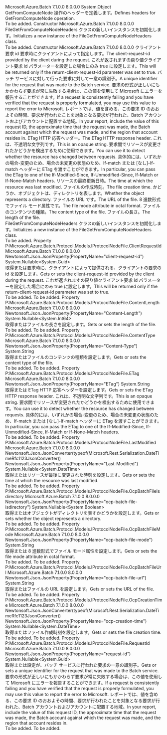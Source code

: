 <Type Name="FileGetFromComputeNodeHeaders" FullName="Microsoft.Azure.Batch.Protocol.Models.FileGetFromComputeNodeHeaders">
  <TypeSignature Language="C#" Value="public class FileGetFromComputeNodeHeaders" />
  <TypeSignature Language="ILAsm" Value=".class public auto ansi beforefieldinit FileGetFromComputeNodeHeaders extends System.Object" />
  <TypeSignature Language="DocId" Value="T:Microsoft.Azure.Batch.Protocol.Models.FileGetFromComputeNodeHeaders" />
  <TypeSignature Language="VB.NET" Value="Public Class FileGetFromComputeNodeHeaders" />
  <TypeSignature Language="F#" Value="type FileGetFromComputeNodeHeaders = class&#xA;    interface IProtocolNodeFile" />
  <AssemblyInfo>
    <AssemblyName>Microsoft.Azure.Batch</AssemblyName>
    <AssemblyVersion>7.1.0.0</AssemblyVersion>
    <AssemblyVersion>8.0.0.0</AssemblyVersion>
  </AssemblyInfo>
  <Base>
    <BaseTypeName>System.Object</BaseTypeName>
  </Base>
  <Interfaces />
  <Docs>
    <summary>
            <span data-ttu-id="e02fb-101">GetFromComputeNode 操作のヘッダーを定義します。</span><span class="sxs-lookup"><span data-stu-id="e02fb-101">Defines headers for GetFromComputeNode operation.</span></span>
            </summary>
    <remarks>To be added.</remarks>
  </Docs>
  <Members>
    <Member MemberName=".ctor">
      <MemberSignature Language="C#" Value="public FileGetFromComputeNodeHeaders ();" />
      <MemberSignature Language="ILAsm" Value=".method public hidebysig specialname rtspecialname instance void .ctor() cil managed" />
      <MemberSignature Language="DocId" Value="M:Microsoft.Azure.Batch.Protocol.Models.FileGetFromComputeNodeHeaders.#ctor" />
      <MemberSignature Language="VB.NET" Value="Public Sub New ()" />
      <MemberType>Constructor</MemberType>
      <AssemblyInfo>
        <AssemblyName>Microsoft.Azure.Batch</AssemblyName>
        <AssemblyVersion>7.1.0.0</AssemblyVersion>
        <AssemblyVersion>8.0.0.0</AssemblyVersion>
      </AssemblyInfo>
      <Parameters />
      <Docs>
        <summary>
            <span data-ttu-id="e02fb-102">FileGetFromComputeNodeHeaders クラスの新しいインスタンスを初期化します。</span><span class="sxs-lookup"><span data-stu-id="e02fb-102">Initializes a new instance of the FileGetFromComputeNodeHeaders class.</span></span>
            </summary>
        <remarks>To be added.</remarks>
      </Docs>
    </Member>
    <Member MemberName=".ctor">
      <MemberSignature Language="C#" Value="public FileGetFromComputeNodeHeaders (Nullable&lt;Guid&gt; clientRequestId = null, Nullable&lt;Guid&gt; requestId = null, string eTag = null, Nullable&lt;DateTime&gt; lastModified = null, Nullable&lt;DateTime&gt; ocpCreationTime = null, Nullable&lt;bool&gt; ocpBatchFileIsdirectory = null, string ocpBatchFileUrl = null, string ocpBatchFileMode = null, string contentType = null, Nullable&lt;long&gt; contentLength = null);" />
      <MemberSignature Language="ILAsm" Value=".method public hidebysig specialname rtspecialname instance void .ctor(valuetype System.Nullable`1&lt;valuetype System.Guid&gt; clientRequestId, valuetype System.Nullable`1&lt;valuetype System.Guid&gt; requestId, string eTag, valuetype System.Nullable`1&lt;valuetype System.DateTime&gt; lastModified, valuetype System.Nullable`1&lt;valuetype System.DateTime&gt; ocpCreationTime, valuetype System.Nullable`1&lt;bool&gt; ocpBatchFileIsdirectory, string ocpBatchFileUrl, string ocpBatchFileMode, string contentType, valuetype System.Nullable`1&lt;int64&gt; contentLength) cil managed" />
      <MemberSignature Language="DocId" Value="M:Microsoft.Azure.Batch.Protocol.Models.FileGetFromComputeNodeHeaders.#ctor(System.Nullable{System.Guid},System.Nullable{System.Guid},System.String,System.Nullable{System.DateTime},System.Nullable{System.DateTime},System.Nullable{System.Boolean},System.String,System.String,System.String,System.Nullable{System.Int64})" />
      <MemberSignature Language="VB.NET" Value="Public Sub New (Optional clientRequestId As Nullable(Of Guid) = null, Optional requestId As Nullable(Of Guid) = null, Optional eTag As String = null, Optional lastModified As Nullable(Of DateTime) = null, Optional ocpCreationTime As Nullable(Of DateTime) = null, Optional ocpBatchFileIsdirectory As Nullable(Of Boolean) = null, Optional ocpBatchFileUrl As String = null, Optional ocpBatchFileMode As String = null, Optional contentType As String = null, Optional contentLength As Nullable(Of Long) = null)" />
      <MemberSignature Language="F#" Value="new Microsoft.Azure.Batch.Protocol.Models.FileGetFromComputeNodeHeaders : Nullable&lt;Guid&gt; * Nullable&lt;Guid&gt; * string * Nullable&lt;DateTime&gt; * Nullable&lt;DateTime&gt; * Nullable&lt;bool&gt; * string * string * string * Nullable&lt;int64&gt; -&gt; Microsoft.Azure.Batch.Protocol.Models.FileGetFromComputeNodeHeaders" Usage="new Microsoft.Azure.Batch.Protocol.Models.FileGetFromComputeNodeHeaders (clientRequestId, requestId, eTag, lastModified, ocpCreationTime, ocpBatchFileIsdirectory, ocpBatchFileUrl, ocpBatchFileMode, contentType, contentLength)" />
      <MemberType>Constructor</MemberType>
      <AssemblyInfo>
        <AssemblyName>Microsoft.Azure.Batch</AssemblyName>
        <AssemblyVersion>7.1.0.0</AssemblyVersion>
        <AssemblyVersion>8.0.0.0</AssemblyVersion>
      </AssemblyInfo>
      <Parameters>
        <Parameter Name="clientRequestId" Type="System.Nullable&lt;System.Guid&gt;" />
        <Parameter Name="requestId" Type="System.Nullable&lt;System.Guid&gt;" />
        <Parameter Name="eTag" Type="System.String" />
        <Parameter Name="lastModified" Type="System.Nullable&lt;System.DateTime&gt;" />
        <Parameter Name="ocpCreationTime" Type="System.Nullable&lt;System.DateTime&gt;" />
        <Parameter Name="ocpBatchFileIsdirectory" Type="System.Nullable&lt;System.Boolean&gt;" />
        <Parameter Name="ocpBatchFileUrl" Type="System.String" />
        <Parameter Name="ocpBatchFileMode" Type="System.String" />
        <Parameter Name="contentType" Type="System.String" />
        <Parameter Name="contentLength" Type="System.Nullable&lt;System.Int64&gt;" />
      </Parameters>
      <Docs>
        <param name="clientRequestId"><span data-ttu-id="e02fb-103">クライアント要求 id 要求時にクライアントによって指定します。</span><span class="sxs-lookup"><span data-stu-id="e02fb-103">The client-request-id provided by the client during the request.</span></span> <span data-ttu-id="e02fb-104">これが返されますの戻り値クライアント要求 id パラメーターを設定した場合にのみ true に設定します。</span><span class="sxs-lookup"><span data-stu-id="e02fb-104">This will be returned only if the return-client-request-id parameter was set to true.</span></span></param>
        <param name="requestId"><span data-ttu-id="e02fb-105">バッチ サービスに対して行った要求に対して一意の識別子。</span><span class="sxs-lookup"><span data-stu-id="e02fb-105">A unique identifier for the request that was made to the Batch service.</span></span> <span data-ttu-id="e02fb-106">要求の形式が正しいにもかかわらず要求が常に失敗する場合は、この値を使用して Microsoft にエラーを報告することができます。</span><span class="sxs-lookup"><span data-stu-id="e02fb-106">If a request is consistently failing and you have verified that the request is properly formulated, you may use this value to report the error to Microsoft.</span></span> <span data-ttu-id="e02fb-107">レポートでは、値を含める、この要求 ID のおおよその時間、要求が行われたことを対象となる要求が行われた、Batch アカウントおよびアカウントに配置する地域。</span><span class="sxs-lookup"><span data-stu-id="e02fb-107">In your report, include the value of this request ID, the approximate time that the request was made, the Batch account against which the request was made, and the region that account resides in.</span></span></param>
        <param name="eTag"><span data-ttu-id="e02fb-108">ETag HTTP 応答ヘッダー。</span><span class="sxs-lookup"><span data-stu-id="e02fb-108">The ETag HTTP response header.</span></span> <span data-ttu-id="e02fb-109">これは、不透明な文字列です。</span><span class="sxs-lookup"><span data-stu-id="e02fb-109">This is an opaque string.</span></span> <span data-ttu-id="e02fb-110">要求間でリソースが変更されたかどうかを検出するために使用できます。</span><span class="sxs-lookup"><span data-stu-id="e02fb-110">You can use it to detect whether the resource has changed between requests.</span></span> <span data-ttu-id="e02fb-111">具体的には、いずれかの場合-変更のため、場合の未変更の状態のため、If-match または [なし]-If-match ヘッダーに ETag を渡すことができます。</span><span class="sxs-lookup"><span data-stu-id="e02fb-111">In particular, you can pass the ETag to one of the If-Modified-Since, If-Unmodified-Since, If-Match or If-None-Match headers.</span></span></param>
        <param name="lastModified"><span data-ttu-id="e02fb-112">リソースの最終更新日時。</span><span class="sxs-lookup"><span data-stu-id="e02fb-112">The time at which the resource was last modified.</span></span></param>
        <param name="ocpCreationTime"><span data-ttu-id="e02fb-113">ファイルの作成時刻。</span><span class="sxs-lookup"><span data-stu-id="e02fb-113">The file creation time.</span></span></param>
        <param name="ocpBatchFileIsdirectory"><span data-ttu-id="e02fb-114">かどうか、オブジェクトは、ディレクトリを表します。</span><span class="sxs-lookup"><span data-stu-id="e02fb-114">Whether the object represents a directory.</span></span></param>
        <param name="ocpBatchFileUrl"><span data-ttu-id="e02fb-115">ファイルの URL です。</span><span class="sxs-lookup"><span data-stu-id="e02fb-115">The URL of the file.</span></span></param>
        <param name="ocpBatchFileMode"><span data-ttu-id="e02fb-116">8 進数形式でファイル モード属性です。</span><span class="sxs-lookup"><span data-stu-id="e02fb-116">The file mode attribute in octal format.</span></span></param>
        <param name="contentType"><span data-ttu-id="e02fb-117">ファイルのコンテンツの種類。</span><span class="sxs-lookup"><span data-stu-id="e02fb-117">The content type of the file.</span></span></param>
        <param name="contentLength"><span data-ttu-id="e02fb-118">ファイルの長さ。</span><span class="sxs-lookup"><span data-stu-id="e02fb-118">The length of the file.</span></span></param>
        <summary>
            <span data-ttu-id="e02fb-119">FileGetFromComputeNodeHeaders クラスの新しいインスタンスを初期化します。</span><span class="sxs-lookup"><span data-stu-id="e02fb-119">Initializes a new instance of the FileGetFromComputeNodeHeaders class.</span></span>
            </summary>
        <remarks>To be added.</remarks>
      </Docs>
    </Member>
    <Member MemberName="ClientRequestId">
      <MemberSignature Language="C#" Value="public Nullable&lt;Guid&gt; ClientRequestId { get; set; }" />
      <MemberSignature Language="ILAsm" Value=".property instance valuetype System.Nullable`1&lt;valuetype System.Guid&gt; ClientRequestId" />
      <MemberSignature Language="DocId" Value="P:Microsoft.Azure.Batch.Protocol.Models.FileGetFromComputeNodeHeaders.ClientRequestId" />
      <MemberSignature Language="VB.NET" Value="Public Property ClientRequestId As Nullable(Of Guid)" />
      <MemberSignature Language="F#" Value="member this.ClientRequestId : Nullable&lt;Guid&gt; with get, set" Usage="Microsoft.Azure.Batch.Protocol.Models.FileGetFromComputeNodeHeaders.ClientRequestId" />
      <MemberType>Property</MemberType>
      <Implements>
        <InterfaceMember>P:Microsoft.Azure.Batch.Protocol.Models.IProtocolNodeFile.ClientRequestId</InterfaceMember>
      </Implements>
      <AssemblyInfo>
        <AssemblyName>Microsoft.Azure.Batch</AssemblyName>
        <AssemblyVersion>7.1.0.0</AssemblyVersion>
        <AssemblyVersion>8.0.0.0</AssemblyVersion>
      </AssemblyInfo>
      <Attributes>
        <Attribute>
          <AttributeName>Newtonsoft.Json.JsonProperty(PropertyName="client-request-id")</AttributeName>
        </Attribute>
      </Attributes>
      <ReturnValue>
        <ReturnType>System.Nullable&lt;System.Guid&gt;</ReturnType>
      </ReturnValue>
      <Docs>
        <summary>
            <span data-ttu-id="e02fb-120">取得または要求時に、クライアントによって提供される、クライアントの要求の id を設定します。</span><span class="sxs-lookup"><span data-stu-id="e02fb-120">Gets or sets the client-request-id provided by the client during the request.</span></span> <span data-ttu-id="e02fb-121">これが返されますの戻り値クライアント要求 id パラメーターを設定した場合にのみ true に設定します。</span><span class="sxs-lookup"><span data-stu-id="e02fb-121">This will be returned only if the return-client-request-id parameter was set to true.</span></span>
            </summary>
        <value>To be added.</value>
        <remarks>To be added.</remarks>
      </Docs>
    </Member>
    <Member MemberName="ContentLength">
      <MemberSignature Language="C#" Value="public Nullable&lt;long&gt; ContentLength { get; set; }" />
      <MemberSignature Language="ILAsm" Value=".property instance valuetype System.Nullable`1&lt;int64&gt; ContentLength" />
      <MemberSignature Language="DocId" Value="P:Microsoft.Azure.Batch.Protocol.Models.FileGetFromComputeNodeHeaders.ContentLength" />
      <MemberSignature Language="VB.NET" Value="Public Property ContentLength As Nullable(Of Long)" />
      <MemberSignature Language="F#" Value="member this.ContentLength : Nullable&lt;int64&gt; with get, set" Usage="Microsoft.Azure.Batch.Protocol.Models.FileGetFromComputeNodeHeaders.ContentLength" />
      <MemberType>Property</MemberType>
      <Implements>
        <InterfaceMember>P:Microsoft.Azure.Batch.Protocol.Models.IProtocolNodeFile.ContentLength</InterfaceMember>
      </Implements>
      <AssemblyInfo>
        <AssemblyName>Microsoft.Azure.Batch</AssemblyName>
        <AssemblyVersion>7.1.0.0</AssemblyVersion>
        <AssemblyVersion>8.0.0.0</AssemblyVersion>
      </AssemblyInfo>
      <Attributes>
        <Attribute>
          <AttributeName>Newtonsoft.Json.JsonProperty(PropertyName="Content-Length")</AttributeName>
        </Attribute>
      </Attributes>
      <ReturnValue>
        <ReturnType>System.Nullable&lt;System.Int64&gt;</ReturnType>
      </ReturnValue>
      <Docs>
        <summary>
            <span data-ttu-id="e02fb-122">取得またはファイルの長さを設定します。</span><span class="sxs-lookup"><span data-stu-id="e02fb-122">Gets or sets the length of the file.</span></span>
            </summary>
        <value>To be added.</value>
        <remarks>To be added.</remarks>
      </Docs>
    </Member>
    <Member MemberName="ContentType">
      <MemberSignature Language="C#" Value="public string ContentType { get; set; }" />
      <MemberSignature Language="ILAsm" Value=".property instance string ContentType" />
      <MemberSignature Language="DocId" Value="P:Microsoft.Azure.Batch.Protocol.Models.FileGetFromComputeNodeHeaders.ContentType" />
      <MemberSignature Language="VB.NET" Value="Public Property ContentType As String" />
      <MemberSignature Language="F#" Value="member this.ContentType : string with get, set" Usage="Microsoft.Azure.Batch.Protocol.Models.FileGetFromComputeNodeHeaders.ContentType" />
      <MemberType>Property</MemberType>
      <Implements>
        <InterfaceMember>P:Microsoft.Azure.Batch.Protocol.Models.IProtocolNodeFile.ContentType</InterfaceMember>
      </Implements>
      <AssemblyInfo>
        <AssemblyName>Microsoft.Azure.Batch</AssemblyName>
        <AssemblyVersion>7.1.0.0</AssemblyVersion>
        <AssemblyVersion>8.0.0.0</AssemblyVersion>
      </AssemblyInfo>
      <Attributes>
        <Attribute>
          <AttributeName>Newtonsoft.Json.JsonProperty(PropertyName="Content-Type")</AttributeName>
        </Attribute>
      </Attributes>
      <ReturnValue>
        <ReturnType>System.String</ReturnType>
      </ReturnValue>
      <Docs>
        <summary>
            <span data-ttu-id="e02fb-123">取得またはファイルのコンテンツの種類を設定します。</span><span class="sxs-lookup"><span data-stu-id="e02fb-123">Gets or sets the content type of the file.</span></span>
            </summary>
        <value>To be added.</value>
        <remarks>To be added.</remarks>
      </Docs>
    </Member>
    <Member MemberName="ETag">
      <MemberSignature Language="C#" Value="public string ETag { get; set; }" />
      <MemberSignature Language="ILAsm" Value=".property instance string ETag" />
      <MemberSignature Language="DocId" Value="P:Microsoft.Azure.Batch.Protocol.Models.FileGetFromComputeNodeHeaders.ETag" />
      <MemberSignature Language="VB.NET" Value="Public Property ETag As String" />
      <MemberSignature Language="F#" Value="member this.ETag : string with get, set" Usage="Microsoft.Azure.Batch.Protocol.Models.FileGetFromComputeNodeHeaders.ETag" />
      <MemberType>Property</MemberType>
      <Implements>
        <InterfaceMember>P:Microsoft.Azure.Batch.Protocol.Models.IProtocolNodeFile.ETag</InterfaceMember>
      </Implements>
      <AssemblyInfo>
        <AssemblyName>Microsoft.Azure.Batch</AssemblyName>
        <AssemblyVersion>7.1.0.0</AssemblyVersion>
        <AssemblyVersion>8.0.0.0</AssemblyVersion>
      </AssemblyInfo>
      <Attributes>
        <Attribute>
          <AttributeName>Newtonsoft.Json.JsonProperty(PropertyName="ETag")</AttributeName>
        </Attribute>
      </Attributes>
      <ReturnValue>
        <ReturnType>System.String</ReturnType>
      </ReturnValue>
      <Docs>
        <summary>
            <span data-ttu-id="e02fb-124">取得または ETag HTTP 応答ヘッダーを設定します。</span><span class="sxs-lookup"><span data-stu-id="e02fb-124">Gets or sets the ETag HTTP response header.</span></span> <span data-ttu-id="e02fb-125">これは、不透明な文字列です。</span><span class="sxs-lookup"><span data-stu-id="e02fb-125">This is an opaque string.</span></span> <span data-ttu-id="e02fb-126">要求間でリソースが変更されたかどうかを検出するために使用できます。</span><span class="sxs-lookup"><span data-stu-id="e02fb-126">You can use it to detect whether the resource has changed between requests.</span></span> <span data-ttu-id="e02fb-127">具体的には、いずれかの場合-変更のため、場合の未変更の状態のため、If-match または [なし]-If-match ヘッダーに ETag を渡すことができます。</span><span class="sxs-lookup"><span data-stu-id="e02fb-127">In particular, you can pass the ETag to one of the If-Modified-Since, If-Unmodified-Since, If-Match or If-None-Match headers.</span></span>
            </summary>
        <value>To be added.</value>
        <remarks>To be added.</remarks>
      </Docs>
    </Member>
    <Member MemberName="LastModified">
      <MemberSignature Language="C#" Value="public Nullable&lt;DateTime&gt; LastModified { get; set; }" />
      <MemberSignature Language="ILAsm" Value=".property instance valuetype System.Nullable`1&lt;valuetype System.DateTime&gt; LastModified" />
      <MemberSignature Language="DocId" Value="P:Microsoft.Azure.Batch.Protocol.Models.FileGetFromComputeNodeHeaders.LastModified" />
      <MemberSignature Language="VB.NET" Value="Public Property LastModified As Nullable(Of DateTime)" />
      <MemberSignature Language="F#" Value="member this.LastModified : Nullable&lt;DateTime&gt; with get, set" Usage="Microsoft.Azure.Batch.Protocol.Models.FileGetFromComputeNodeHeaders.LastModified" />
      <MemberType>Property</MemberType>
      <Implements>
        <InterfaceMember>P:Microsoft.Azure.Batch.Protocol.Models.IProtocolNodeFile.LastModified</InterfaceMember>
      </Implements>
      <AssemblyInfo>
        <AssemblyName>Microsoft.Azure.Batch</AssemblyName>
        <AssemblyVersion>7.1.0.0</AssemblyVersion>
        <AssemblyVersion>8.0.0.0</AssemblyVersion>
      </AssemblyInfo>
      <Attributes>
        <Attribute>
          <AttributeName>Newtonsoft.Json.JsonConverter(typeof(Microsoft.Rest.Serialization.DateTimeRfc1123JsonConverter))</AttributeName>
        </Attribute>
        <Attribute>
          <AttributeName>Newtonsoft.Json.JsonProperty(PropertyName="Last-Modified")</AttributeName>
        </Attribute>
      </Attributes>
      <ReturnValue>
        <ReturnType>System.Nullable&lt;System.DateTime&gt;</ReturnType>
      </ReturnValue>
      <Docs>
        <summary>
            <span data-ttu-id="e02fb-128">取得またはリソースが最後に変更された時刻を設定します。</span><span class="sxs-lookup"><span data-stu-id="e02fb-128">Gets or sets the time at which the resource was last modified.</span></span>
            </summary>
        <value>To be added.</value>
        <remarks>To be added.</remarks>
      </Docs>
    </Member>
    <Member MemberName="OcpBatchFileIsdirectory">
      <MemberSignature Language="C#" Value="public Nullable&lt;bool&gt; OcpBatchFileIsdirectory { get; set; }" />
      <MemberSignature Language="ILAsm" Value=".property instance valuetype System.Nullable`1&lt;bool&gt; OcpBatchFileIsdirectory" />
      <MemberSignature Language="DocId" Value="P:Microsoft.Azure.Batch.Protocol.Models.FileGetFromComputeNodeHeaders.OcpBatchFileIsdirectory" />
      <MemberSignature Language="VB.NET" Value="Public Property OcpBatchFileIsdirectory As Nullable(Of Boolean)" />
      <MemberSignature Language="F#" Value="member this.OcpBatchFileIsdirectory : Nullable&lt;bool&gt; with get, set" Usage="Microsoft.Azure.Batch.Protocol.Models.FileGetFromComputeNodeHeaders.OcpBatchFileIsdirectory" />
      <MemberType>Property</MemberType>
      <Implements>
        <InterfaceMember>P:Microsoft.Azure.Batch.Protocol.Models.IProtocolNodeFile.OcpBatchFileIsdirectory</InterfaceMember>
      </Implements>
      <AssemblyInfo>
        <AssemblyName>Microsoft.Azure.Batch</AssemblyName>
        <AssemblyVersion>7.1.0.0</AssemblyVersion>
        <AssemblyVersion>8.0.0.0</AssemblyVersion>
      </AssemblyInfo>
      <Attributes>
        <Attribute>
          <AttributeName>Newtonsoft.Json.JsonProperty(PropertyName="ocp-batch-file-isdirectory")</AttributeName>
        </Attribute>
      </Attributes>
      <ReturnValue>
        <ReturnType>System.Nullable&lt;System.Boolean&gt;</ReturnType>
      </ReturnValue>
      <Docs>
        <summary>
            <span data-ttu-id="e02fb-129">取得またはオブジェクトがディレクトリを表すかどうかを設定します。</span><span class="sxs-lookup"><span data-stu-id="e02fb-129">Gets or sets whether the object represents a directory.</span></span>
            </summary>
        <value>To be added.</value>
        <remarks>To be added.</remarks>
      </Docs>
    </Member>
    <Member MemberName="OcpBatchFileMode">
      <MemberSignature Language="C#" Value="public string OcpBatchFileMode { get; set; }" />
      <MemberSignature Language="ILAsm" Value=".property instance string OcpBatchFileMode" />
      <MemberSignature Language="DocId" Value="P:Microsoft.Azure.Batch.Protocol.Models.FileGetFromComputeNodeHeaders.OcpBatchFileMode" />
      <MemberSignature Language="VB.NET" Value="Public Property OcpBatchFileMode As String" />
      <MemberSignature Language="F#" Value="member this.OcpBatchFileMode : string with get, set" Usage="Microsoft.Azure.Batch.Protocol.Models.FileGetFromComputeNodeHeaders.OcpBatchFileMode" />
      <MemberType>Property</MemberType>
      <Implements>
        <InterfaceMember>P:Microsoft.Azure.Batch.Protocol.Models.IProtocolNodeFile.OcpBatchFileMode</InterfaceMember>
      </Implements>
      <AssemblyInfo>
        <AssemblyName>Microsoft.Azure.Batch</AssemblyName>
        <AssemblyVersion>7.1.0.0</AssemblyVersion>
        <AssemblyVersion>8.0.0.0</AssemblyVersion>
      </AssemblyInfo>
      <Attributes>
        <Attribute>
          <AttributeName>Newtonsoft.Json.JsonProperty(PropertyName="ocp-batch-file-mode")</AttributeName>
        </Attribute>
      </Attributes>
      <ReturnValue>
        <ReturnType>System.String</ReturnType>
      </ReturnValue>
      <Docs>
        <summary>
            <span data-ttu-id="e02fb-130">取得または 8 進数形式でファイル モード属性を設定します。</span><span class="sxs-lookup"><span data-stu-id="e02fb-130">Gets or sets the file mode attribute in octal format.</span></span>
            </summary>
        <value>To be added.</value>
        <remarks>To be added.</remarks>
      </Docs>
    </Member>
    <Member MemberName="OcpBatchFileUrl">
      <MemberSignature Language="C#" Value="public string OcpBatchFileUrl { get; set; }" />
      <MemberSignature Language="ILAsm" Value=".property instance string OcpBatchFileUrl" />
      <MemberSignature Language="DocId" Value="P:Microsoft.Azure.Batch.Protocol.Models.FileGetFromComputeNodeHeaders.OcpBatchFileUrl" />
      <MemberSignature Language="VB.NET" Value="Public Property OcpBatchFileUrl As String" />
      <MemberSignature Language="F#" Value="member this.OcpBatchFileUrl : string with get, set" Usage="Microsoft.Azure.Batch.Protocol.Models.FileGetFromComputeNodeHeaders.OcpBatchFileUrl" />
      <MemberType>Property</MemberType>
      <Implements>
        <InterfaceMember>P:Microsoft.Azure.Batch.Protocol.Models.IProtocolNodeFile.OcpBatchFileUrl</InterfaceMember>
      </Implements>
      <AssemblyInfo>
        <AssemblyName>Microsoft.Azure.Batch</AssemblyName>
        <AssemblyVersion>7.1.0.0</AssemblyVersion>
        <AssemblyVersion>8.0.0.0</AssemblyVersion>
      </AssemblyInfo>
      <Attributes>
        <Attribute>
          <AttributeName>Newtonsoft.Json.JsonProperty(PropertyName="ocp-batch-file-url")</AttributeName>
        </Attribute>
      </Attributes>
      <ReturnValue>
        <ReturnType>System.String</ReturnType>
      </ReturnValue>
      <Docs>
        <summary>
            <span data-ttu-id="e02fb-131">取得またはファイルの URL を設定します。</span><span class="sxs-lookup"><span data-stu-id="e02fb-131">Gets or sets the URL of the file.</span></span>
            </summary>
        <value>To be added.</value>
        <remarks>To be added.</remarks>
      </Docs>
    </Member>
    <Member MemberName="OcpCreationTime">
      <MemberSignature Language="C#" Value="public Nullable&lt;DateTime&gt; OcpCreationTime { get; set; }" />
      <MemberSignature Language="ILAsm" Value=".property instance valuetype System.Nullable`1&lt;valuetype System.DateTime&gt; OcpCreationTime" />
      <MemberSignature Language="DocId" Value="P:Microsoft.Azure.Batch.Protocol.Models.FileGetFromComputeNodeHeaders.OcpCreationTime" />
      <MemberSignature Language="VB.NET" Value="Public Property OcpCreationTime As Nullable(Of DateTime)" />
      <MemberSignature Language="F#" Value="member this.OcpCreationTime : Nullable&lt;DateTime&gt; with get, set" Usage="Microsoft.Azure.Batch.Protocol.Models.FileGetFromComputeNodeHeaders.OcpCreationTime" />
      <MemberType>Property</MemberType>
      <Implements>
        <InterfaceMember>P:Microsoft.Azure.Batch.Protocol.Models.IProtocolNodeFile.OcpCreationTime</InterfaceMember>
      </Implements>
      <AssemblyInfo>
        <AssemblyName>Microsoft.Azure.Batch</AssemblyName>
        <AssemblyVersion>7.1.0.0</AssemblyVersion>
        <AssemblyVersion>8.0.0.0</AssemblyVersion>
      </AssemblyInfo>
      <Attributes>
        <Attribute>
          <AttributeName>Newtonsoft.Json.JsonConverter(typeof(Microsoft.Rest.Serialization.DateTimeRfc1123JsonConverter))</AttributeName>
        </Attribute>
        <Attribute>
          <AttributeName>Newtonsoft.Json.JsonProperty(PropertyName="ocp-creation-time")</AttributeName>
        </Attribute>
      </Attributes>
      <ReturnValue>
        <ReturnType>System.Nullable&lt;System.DateTime&gt;</ReturnType>
      </ReturnValue>
      <Docs>
        <summary>
            <span data-ttu-id="e02fb-132">取得またはファイル作成時刻を設定します。</span><span class="sxs-lookup"><span data-stu-id="e02fb-132">Gets or sets the file creation time.</span></span>
            </summary>
        <value>To be added.</value>
        <remarks>To be added.</remarks>
      </Docs>
    </Member>
    <Member MemberName="RequestId">
      <MemberSignature Language="C#" Value="public Nullable&lt;Guid&gt; RequestId { get; set; }" />
      <MemberSignature Language="ILAsm" Value=".property instance valuetype System.Nullable`1&lt;valuetype System.Guid&gt; RequestId" />
      <MemberSignature Language="DocId" Value="P:Microsoft.Azure.Batch.Protocol.Models.FileGetFromComputeNodeHeaders.RequestId" />
      <MemberSignature Language="VB.NET" Value="Public Property RequestId As Nullable(Of Guid)" />
      <MemberSignature Language="F#" Value="member this.RequestId : Nullable&lt;Guid&gt; with get, set" Usage="Microsoft.Azure.Batch.Protocol.Models.FileGetFromComputeNodeHeaders.RequestId" />
      <MemberType>Property</MemberType>
      <Implements>
        <InterfaceMember>P:Microsoft.Azure.Batch.Protocol.Models.IProtocolNodeFile.RequestId</InterfaceMember>
      </Implements>
      <AssemblyInfo>
        <AssemblyName>Microsoft.Azure.Batch</AssemblyName>
        <AssemblyVersion>7.1.0.0</AssemblyVersion>
        <AssemblyVersion>8.0.0.0</AssemblyVersion>
      </AssemblyInfo>
      <Attributes>
        <Attribute>
          <AttributeName>Newtonsoft.Json.JsonProperty(PropertyName="request-id")</AttributeName>
        </Attribute>
      </Attributes>
      <ReturnValue>
        <ReturnType>System.Nullable&lt;System.Guid&gt;</ReturnType>
      </ReturnValue>
      <Docs>
        <summary>
            <span data-ttu-id="e02fb-133">取得または設定が、バッチ サービスに行われた要求の一意の識別子。</span><span class="sxs-lookup"><span data-stu-id="e02fb-133">Gets or sets a unique identifier for the request that was made to the Batch service.</span></span> <span data-ttu-id="e02fb-134">要求の形式が正しいにもかかわらず要求が常に失敗する場合は、この値を使用して Microsoft にエラーを報告することができます。</span><span class="sxs-lookup"><span data-stu-id="e02fb-134">If a request is consistently failing and you have verified that the request is properly formulated, you may use this value to report the error to Microsoft.</span></span> <span data-ttu-id="e02fb-135">レポートでは、値を含める、この要求 ID のおおよその時間、要求が行われたことを対象となる要求が行われた、Batch アカウントおよびアカウントに配置する地域。</span><span class="sxs-lookup"><span data-stu-id="e02fb-135">In your report, include the value of this request ID, the approximate time that the request was made, the Batch account against which the request was made, and the region that account resides in.</span></span>
            </summary>
        <value>To be added.</value>
        <remarks>To be added.</remarks>
      </Docs>
    </Member>
  </Members>
</Type>